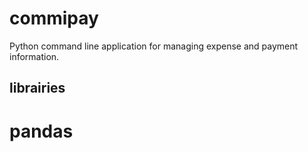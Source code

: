 # commipay
Python command line application for managing expense and payment information.

## librairies
# pandas
